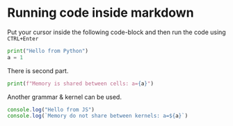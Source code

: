 # Running code inside markdown

Put your cursor inside the following code-block and then run the code using `CTRL+Enter`

```py
print("Hello from Python")
a = 1
```

There is second part.

```py
print(f"Memory is shared between cells: a={a}")
```

Another grammar & kernel can be used.

```js
console.log("Hello from JS")
console.log(`Memory do not share between kernels: a=${a}`)
```
